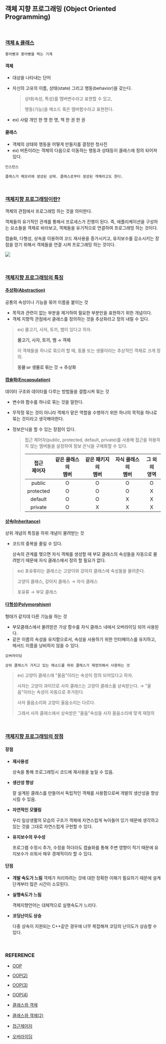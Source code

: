 ## 객체 지향 프로그래밍 (Object Oriented Programming)

<br/>

### <u>객체 & 클래스</u>

`붕어빵과 붕어빵을 찍는 기계`

#### 객체

* 대상을 나타내는 단어

* 자신의 고유의 이름, 상태(state) 그리고 행동(behavior)을 갖는다.

  > 상태(속성, 특성)를  멤버변수라고 표현할 수 있고,
  >
  > 행동(기능)을 메소드 혹은 멤버함수라고 표현한다.

* ex) 사람 개인 한 명 한 명, 책 한 권 한 권

#### 클래스

* 객체의 상태와 행동을 어떻게 만들지를 결정한 청사진
* ex) 버튼이라는 객체의 다음으로 이동하는 행동과  상태등이 클래스에 정의 되어져있다.

~~~
인스턴스

클래스가 메모리에 생성된 상태. 클래스로부터 생성된 객체라고도 한다.
~~~

<br/>

### <u>객체지향 프로그래밍이란?</u>

객체의 관점에서 프로그래밍 하는 것을 의미한다.

객체들의 유기적인 관계를 통해서 프로세스가 진행이 된다. 즉, 애플리케이션을 구성하는 요소들을 객체로 바라보고, 객체들을 유기적으로 연결하여 프로그래밍 하는 것이다.

캡슐화, 다형성, 상속을 이용하여 코드 재사용을 증가시키고, 유지보수를 감소시키는 장점을 얻기 위해서 객체들을 연결 시켜 프로그래밍 하는 것이다.

![](C:\Users\jyb63\Desktop\취업스터디\1st\BJY\resource\OOP.jpg)



<br/>

### <u>객체지향 프로그래밍의 특징</u> 

#### <u>추상화(Abstraction)</u>

공통의 속성이나 기능을 묶어 이름을 붙이는 것

* 목적과 관련이 없는 부분을 제거하여 필요한 부분만을 표현하기 위한 개념이다.
* 객체 지향적 관점에서 클래스를 정의하는 것을 추상화라고 정의 내릴 수 있다.

> ex) 물고기, 사자, 토끼, 뱀이 있다고 하자.
>
> **물고기, 사자, 토끼, 뱀 → 객체**
>
> 이 객체들을 하나로 묶으려 할 때, 동물 또는 생물이라는 추상적인 객체로 크게 정의.
>
> **동물 or 생물로 묶는 것 → 추상화** 

#### <u>캡슐화(Encapsulation)</u>

데이터 구조와 데이터를 다루는 방법들을 결합시켜 묶는 것

* 변수와 함수를 하나로 묶는 것을 말한다.

* 무작정 묶는 것이 아니라 객체가 맡은 역할을 수행하기 위한 하나의 목적을 하나로 묶는 것이라고 생각해야한다.

* 정보은닉을 할 수 있는 장점이 있다.

  > 접근 제어자(public, protected, default, private)를 사용해 접근을 허용하지 않는 멤버들을 설정하여 정보 은닉을 구체화할 수 있다.
  >
  > | 접근 <br />제어자 | 같은 클래스의<br /> 멤버 | 같은 패키지의<br /> 멤버 | 자식 클래스의<br /> 멤버 | 그 외의 <br />영역 |
  > | :---------------: | :----------------------: | :----------------------: | :----------------------: | :----------------: |
  > |      public       |            O             |            O             |            O             |         O          |
  > |     protected     |            O             |            O             |            O             |         X          |
  > |      default      |            O             |            O             |            X             |         X          |
  > |      private      |            O             |            X             |            X             |         X          |

#### <u>상속(Inheritance)</u>

상위 개념의 특징을 하위 개념이 물려받는 것

* 코드의 중복을 줄일 수 있다.

  상속의 관계를 맺으면 자식 객체를 생성할 때 부모 클래스의 속성들을 자동으로 물려받기 때문에 자식 클래스에서 정의 할 필요가 없다.

> ex) 포유류라는 클래스는 고양이와 강아지 클래스에 속성들을 물려준다.
>
> 고양이 클래스, 강아지 클래스 → 자식 클래스
>
> 포유류 → 부모 클래스

#### <u>다형성(Polymorphism)</u>

형태가 같지데 다른 기능을 하는 것

* 부모클래스에서 물려받은 가상 함수를 자식 클래스 내에서 오버라이딩 되어 사용된다.
* 같은 이름의 속성을 유지함으로서, 속성을 사용하기 위한 인터페이스를 유지하고, 메서드 이름을 낭비하지 않을 수 있다.

~~~
오버라이딩

상위 클래스가 가지고 있는 메소드를 하위 클래스가 재정의해서 사용하는 것
~~~

> ex) 고양이 클래스에 "울음"이라는 속성이 정의 되어있다고 하자.
>
> 사자는 고양이 과이므로 사자 클래스는 고양이 클래스를 상속받는다. 
> → "울음"이라는 속성이 자동으로 추가된다.
>
> 사자 울음소리와 고양이 울음소리는 다르다. 
>
> 그래서 사자 클래스에서 상속받은 "울음"속성을 사자 울음소리에 맞게 재정의 

<br/>

### <u>객체지향 프로그래밍의 장점</u>

#### 장점

* **재사용성**

  상속을 통해 프로그래밍시 코드에 재사용을 높일 수 있음.

* **생산성 향상**

  잘 설계된 클래스를 만들어서 독립적인 객체를 사용함으로써 개발의 생산성을 향상시킬 수 있음.

* **자연적인 모델링**

  우리 일상생활의 모습의 구조가 객체에 자연스럽게 녹아들어 있기 때문에 생각하고 있는 것을 그대로 자연스럽게 구현할 수 있다.

* **유지보수의 우수성**

  프로그램 수정시 추가, 수정을 하더라도 캡슐화를 통해 주변 영향이 적기 때문에 유지보수가 쉬워서 매우 경제적이라 할 수 있다.

#### 단점

* **개발 속도가 느림**
  객체가 처리하려는 것에 대한 정확한 이해가 필요하기 때문에 설계단계부터 많은 시간이 소모된다.

* **실행속도가 느림**

  객체지향언어는 대체적으로 실행속도가 느리다.

* **코딩난이도 상승**

  다중 상속이 지원되는 C++같은 경우에 너무 복잡해져 코딩의 난이도가 상승할 수 있다.

<br/>

### REFERENCE

* [OOP](https://victorydntmd.tistory.com/117)

* [OOP(2)](https://vandbt.tistory.com/10)

* [OOP(3)](https://88240.tistory.com/228)

* [OOP(4)](https://radait.tistory.com/4)

* [클래스와 객체](https://velog.io/@shchoice/java-oop-2) 

* [클래스와 객체(2)](https://gmlwjd9405.github.io/2018/09/17/class-object-instance.html)

* [접근제어자](http://www.tcpschool.com/java/java_modifier_accessModifier)

* [오버라이딩](https://hyeonstorage.tistory.com/185)

  

